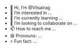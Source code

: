 - 👋 Hi, I’m @Vlisairag
- 👀 I’m interested in ...
- 🌱 I’m currently learning ...
- 💞️ I’m looking to collaborate on ...
- 📫 How to reach me ...
- 😄 Pronouns: ...
- ⚡ Fun fact: ...

<!---
Vlisairag/Vlisairag is a ✨ special ✨ repository because its `README.md` (this file) appears on your GitHub profile.
You can click the Preview link to take a look at your changes.
--->
